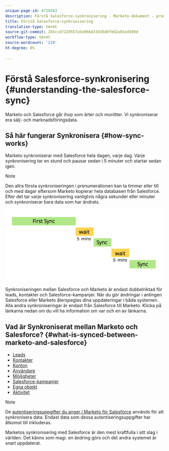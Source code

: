 ```yaml
---
unique-page-id: 4719283
description: Förstå Salesforce-synkronisering - Marketo-dokument - produktdokumentation
title: Förstå Salesforce-synkronisering
translation-type: tm+mt
source-git-commit: 2b5ccd7220557a5e966d33436d0f0d2a65e4589d
workflow-type: tm+mt
source-wordcount: '219'
ht-degree: 0%

---
```



# Förstå Salesforce-synkronisering {#understanding-the-salesforce-sync}

Marketo och Salesforce går ihop som ärter och morötter. Vi synkroniserar era sälj- och marknadsföringsdata.

## Så här fungerar Synkronisera {#how-sync-works}

Marketo synkroniserar med Salesforce hela dagen, varje dag. Varje synkronisering tar en stund och pausar sedan i 5 minuter och startar sedan igen.

>[!NOTE]
>
>Den allra första synkroniseringen i prenumerationen kan ta timmar eller till och med dagar eftersom Marketo kopierar hela databasen från Salesforce. Efter det tar varje synkronisering vanligtvis några sekunder eller minuter och synkroniserar bara data som har ändrats.

![](assets/sync-illustration.png)

Synkroniseringen mellan Salesforce och Marketo är endast dubbelriktad för leads, kontakter och Salesforce-kampanjer. När du gör ändringar i antingen Salesforce eller Marketo återspeglas dina uppdateringar i båda systemen. Alla andra synkroniseringar är endast från Salesforce till Marketo. Klicka på länkarna nedan om du vill ha information om var och en av länkarna.

## Vad är Synkroniserat mellan Marketo och Salesforce? {#what-is-synced-between-marketo-and-salesforce}

* [Leads](/help/marketo/product-docs/crm-sync/salesforce-sync/sfdc-sync-details/sfdc-sync-lead-sync.md)
* [Kontakter](/help/marketo/product-docs/crm-sync/salesforce-sync/sfdc-sync-details/sfdc-sync-contact-sync.md)
* [Konton](/help/marketo/product-docs/crm-sync/salesforce-sync/sfdc-sync-details/sfdc-sync-account-sync.md)
* [Användare](/help/marketo/product-docs/crm-sync/salesforce-sync/sfdc-sync-details/sfdc-sync-lead-account-owner-sync.md)
* [Möjligheter](/help/marketo/product-docs/crm-sync/salesforce-sync/sfdc-sync-details/sfdc-sync-opportunity-sync.md)
* [Salesforce-kampanjer](/help/marketo/product-docs/crm-sync/salesforce-sync/sfdc-sync-details/sfdc-sync-campaign-sync.md)
* [Egna objekt](/help/marketo/product-docs/crm-sync/salesforce-sync/sfdc-sync-details/sfdc-sync-custom-object-sync.md)
* [Aktivitet](/help/marketo/product-docs/crm-sync/salesforce-sync/sfdc-sync-details/sfdc-sync-activity-sync.md)

>[!NOTE]
>
>De [autentiseringsuppgifter du anger i Marketo för Salesforce](/help/marketo/product-docs/crm-sync/salesforce-sync/setup/enterprise-unlimited-edition/step-2-of-3-create-a-salesforce-user-for-marketo-enterprise-unlimited.md) används för att synkronisera data. Endast data som dessa autentiseringsuppgifter har åtkomst till inkluderas.

Marketos synkronisering med Salesforce är den mest kraftfulla i sitt slag i världen. Det känns som magi. en ändring görs och det andra systemet är snart uppdaterat.

